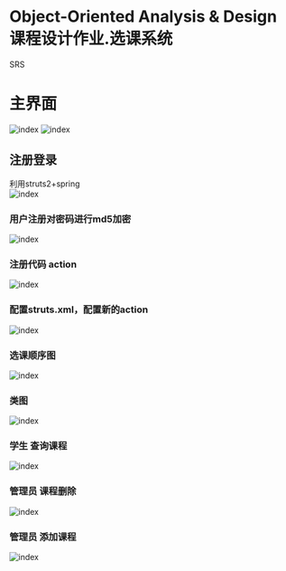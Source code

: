 # Object-Oriented Analysis & Design 课程设计作业.选课系统
SRS<br> 

# 主界面
![index](https://github.com/queenl71/SRS.Web-/blob/master/1.jpg)
![index](https://github.com/queenl71/SRS.Web-/blob/master/12.png)

## 注册登录
利用struts2+spring<br> 
![index](https://github.com/queenl71/SRS.Web-/blob/master/2.png)

### 用户注册对密码进行md5加密
![index](https://github.com/queenl71/SRS.Web-/blob/master/5.png)
### 注册代码 action
![index](https://github.com/queenl71/SRS.Web-/blob/master/6.png)
### 配置struts.xml，配置新的action 
![index](https://github.com/queenl71/SRS.Web-/blob/master/4.png)

### 选课顺序图 
![index](https://github.com/queenl71/SRS.Web-/blob/master/chake.png)
### 类图
![index](https://github.com/queenl71/SRS.Web-/blob/master/leitu.png)

### 学生 查询课程
![index](https://github.com/queenl71/SRS.Web-/blob/master/check.png)
### 管理员 课程删除
![index](https://github.com/queenl71/SRS.Web-/blob/master/delete.png)
### 管理员 添加课程
![index](https://github.com/queenl71/SRS.Web-/blob/master/11.png)
